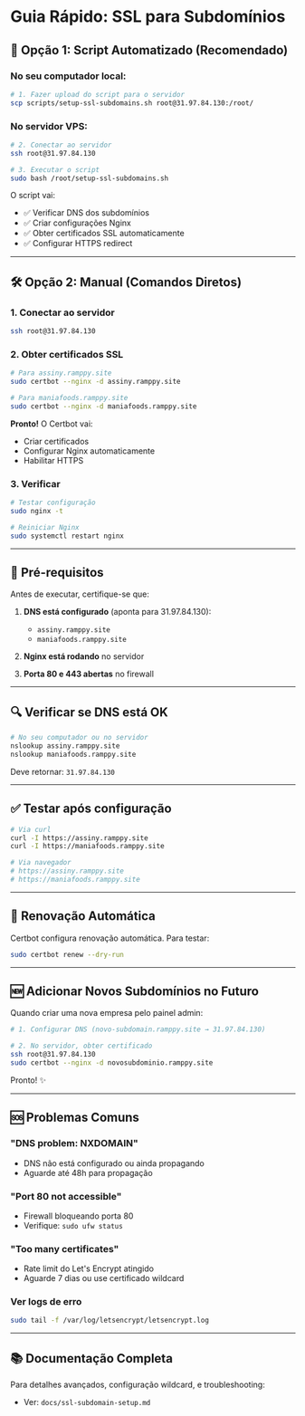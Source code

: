 # Guia Rápido: SSL para Subdomínios

## 🚀 Opção 1: Script Automatizado (Recomendado)

### No seu computador local:

```bash
# 1. Fazer upload do script para o servidor
scp scripts/setup-ssl-subdomains.sh root@31.97.84.130:/root/
```

### No servidor VPS:

```bash
# 2. Conectar ao servidor
ssh root@31.97.84.130

# 3. Executar o script
sudo bash /root/setup-ssl-subdomains.sh
```

O script vai:
- ✅ Verificar DNS dos subdomínios
- ✅ Criar configurações Nginx
- ✅ Obter certificados SSL automaticamente
- ✅ Configurar HTTPS redirect

---

## 🛠 Opção 2: Manual (Comandos Diretos)

### 1. Conectar ao servidor

```bash
ssh root@31.97.84.130
```

### 2. Obter certificados SSL

```bash
# Para assiny.ramppy.site
sudo certbot --nginx -d assiny.ramppy.site

# Para maniafoods.ramppy.site
sudo certbot --nginx -d maniafoods.ramppy.site
```

**Pronto!** O Certbot vai:
- Criar certificados
- Configurar Nginx automaticamente
- Habilitar HTTPS

### 3. Verificar

```bash
# Testar configuração
sudo nginx -t

# Reiniciar Nginx
sudo systemctl restart nginx
```

---

## 📝 Pré-requisitos

Antes de executar, certifique-se que:

1. **DNS está configurado** (aponta para 31.97.84.130):
   - `assiny.ramppy.site`
   - `maniafoods.ramppy.site`

2. **Nginx está rodando** no servidor

3. **Porta 80 e 443 abertas** no firewall

---

## 🔍 Verificar se DNS está OK

```bash
# No seu computador ou no servidor
nslookup assiny.ramppy.site
nslookup maniafoods.ramppy.site
```

Deve retornar: `31.97.84.130`

---

## ✅ Testar após configuração

```bash
# Via curl
curl -I https://assiny.ramppy.site
curl -I https://maniafoods.ramppy.site

# Via navegador
# https://assiny.ramppy.site
# https://maniafoods.ramppy.site
```

---

## 🔄 Renovação Automática

Certbot configura renovação automática. Para testar:

```bash
sudo certbot renew --dry-run
```

---

## 🆕 Adicionar Novos Subdomínios no Futuro

Quando criar uma nova empresa pelo painel admin:

```bash
# 1. Configurar DNS (novo-subdomain.ramppy.site → 31.97.84.130)

# 2. No servidor, obter certificado
ssh root@31.97.84.130
sudo certbot --nginx -d novosubdominio.ramppy.site
```

Pronto! ✨

---

## 🆘 Problemas Comuns

### "DNS problem: NXDOMAIN"
- DNS não está configurado ou ainda propagando
- Aguarde até 48h para propagação

### "Port 80 not accessible"
- Firewall bloqueando porta 80
- Verifique: `sudo ufw status`

### "Too many certificates"
- Rate limit do Let's Encrypt atingido
- Aguarde 7 dias ou use certificado wildcard

### Ver logs de erro
```bash
sudo tail -f /var/log/letsencrypt/letsencrypt.log
```

---

## 📚 Documentação Completa

Para detalhes avançados, configuração wildcard, e troubleshooting:
- Ver: `docs/ssl-subdomain-setup.md`
